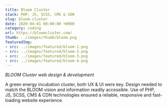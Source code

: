```yaml
---
title: Bloom Cluster
stack: PHP, JS, SCSS, CMS & CDN
slug: bloom-cluster
date: 2020-04-01 00:00:00 +0000
category: coding
url: https://bloomcluster.com/
thumb: ../images/thumb/bloom.png
featuredImg:
- src: ../images/featured/bloom-1.png
- src: ../images/featured/bloom-2.png
- src: ../images/featured/bloom-3.png
- src: ../images/featured/bloom-4.png
---
```


*BLOOM Cluster web design & development*

A green energy incubation cluster, both UX & UI were key. Design needed to match the BLOOM vision and information readily accessible. Use of PHP, JS, SCSS, CMS & CDN technologies ensured a reliable, responsive and fast-loading website experience.